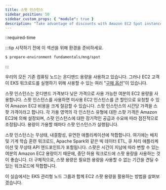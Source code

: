 ```yaml
---
title: 스팟 인스턴스
sidebar_position: 50
sidebar_custom_props: { "module": true }
description: "Take advantage of discounts with Amazon EC2 Spot instances on Amazon Elastic Kubernetes Service(EKS)."
---
```

::required-time

:::tip 시작하기 전에
이 섹션을 위해 환경을 준비하세요.

```bash
$ prepare-environment fundamentals/mng/spot
```

:::

우리의 모든 기존 컴퓨팅 노드는 온디맨드 용량을 사용하고 있습니다. 그러나 EC2 고객이 EKS 워크로드를 실행하기 위해 사용할 수 있는 여러 "[구매 옵션](https://docs.aws.amazon.com/AWSEC2/latest/UserGuide/instance-purchasing-options.html)"이 있습니다.

스팟 인스턴스는 온디맨드 가격보다 낮은 가격으로 사용 가능한 여분의 EC2 용량을 사용합니다. 스팟 인스턴스를 사용하면 미사용 EC2 인스턴스를 큰 할인으로 요청할 수 있어 Amazon EC2 비용을 크게 절감할 수 있습니다. 스팟 인스턴스의 시간당 가격을 스팟 가격이라고 합니다. 각 가용 영역의 각 인스턴스 유형에 대한 스팟 가격은 Amazon EC2에 의해 설정되며, 스팟 인스턴스에 대한 장기적인 공급과 수요에 따라 점진적으로 조정됩니다. 용량이 가용할 때마다 스팟 인스턴스가 실행됩니다.

스팟 인스턴스는 무상태, 내결함성, 유연한 애플리케이션에 적합합니다. 여기에는 배치 및 기계 학습 훈련 워크로드, Apache Spark와 같은 빅 데이터 ETL, 큐 처리 애플리케이션 및 무상태 API 엔드포인트가 포함됩니다. 스팟은 시간이 지남에 따라 변할 수 있는 여분의 Amazon EC2 용량이기 때문에, 중단 허용 워크로드에 스팟 용량을 사용하는 것이 좋습니다. 더 구체적으로, 스팟 용량은 필요한 용량을 사용할 수 없는 기간을 견딜 수 있는 워크로드에 적합합니다.

이 실습에서는 EKS 관리형 노드 그룹과 함께 EC2 스팟 용량을 활용하는 방법을 살펴보겠습니다.
